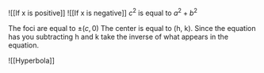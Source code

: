 ![[If x is positive]]
![[If x is negative]]
$c^2$ is equal to $a^2 + b^2$

The foci are  equal to $\pm (c, 0)$
The center is equal to (h, k). Since the equation has you subtracting h and k take the inverse of what appears in the equation.

![[Hyperbola]]